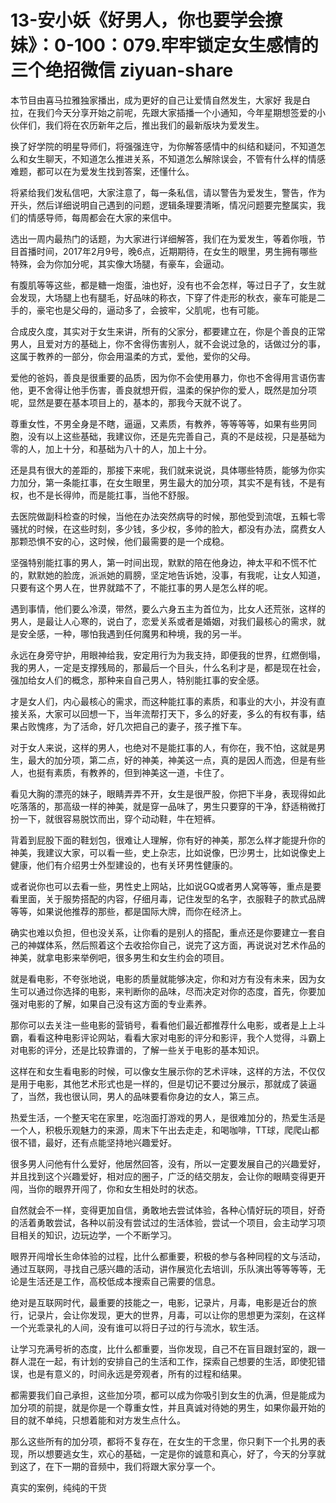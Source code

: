 # 13-安小妖《好男人，你也要学会撩妹》：0-100：079.牢牢锁定女生感情的三个绝招微信 ziyuan-share

本节目由喜马拉雅独家播出，成为更好的自己让爱情自然发生，大家好 我是白拉，在我们今天分享开始之前呢，先跟大家插播一个小通知，今年星期想签爱的小伙伴们，我们将在农历新年之后，推出我们的最新版块为爱发生。

换了好学院的明星导师们，将强强连守，为你解答感情中的纠结和疑问，不知道怎么和女生聊天，不知道怎么推进关系，不知道怎么解除误会，不管有什么样的情感难题，都可以在为爱发生找到答案，还懂什么。

将紧给我们发私信吧，大家注意了，每一条私信，请以警告为爱发生，警告，作为开头，然后详细说明自己遇到的问题，逻辑条理要清晰，情况问题要完整属实，我们的情感导师，每周都会在大家的来信中。

选出一周内最热门的话题，为大家进行详细解答，我们在为爱发生，等着你哦，节目首播时间，2017年2月9号，晚6点，近期期待，在女生的眼里，男生拥有哪些特殊，会为你加分呢，其实像大场腿，有豪车，会逼动。

有腹肌等等这些，都是糖一炮蛋，油也好，没有也不会怎样，等过日子了，女生就会发现，大场腿上也有腿毛，好品味的称衣，下穿了件走形的秋衣，豪车可能是二手的，豪宅也是父母的，逼动多了，会披牢，父肌呢，也有可能。

合成皮久度，其实对于女生来讲，所有的父家分，都要建立在，你是个善良的正常男人，且爱对方的基础上，你不舍得伤害别人，就不会说过急的，话做过分的事，这属于教养的一部分，你会用温柔的方式，爱他，爱你的父母。

爱他的爸妈，善良是很重要的品质，因为你不会使用暴力，你也不舍得用言语伤害他，更不舍得让他手伤害，善良就想开假，温柔的保护你的爱人，既然是加分项呢，显然是要在基本项目上的，基本的，那我今天就不说了。

尊重女性，不男全身是不瞎，逼逼，又素质，有教养，等等等等，如果有些男同胞，没有以上这些基础，我建议你，还是先完善自己，真的不是歧视，只是基础为零的人，加上十分，和基础为八十的人，加上十分。

还是具有很大的差距的，那接下来呢，我们就来说说，具体哪些特质，能够为你实力加分，第一条能扛事，在女生眼里，男生最大的加分项，其实不是有钱，不是有权，也不是长得帅，而是能扛事，当他不舒服。

去医院做副科检查的时候，当他在办法突然病导的时候，那他受到流氓，五賴七零骚扰的时候，在这些时刻，多少钱，多少权，多帅的脸大，都没有办法，腐费女人那颗恐惧不安的心，这时候，他们最需要的是一个成稳。

坚强特别能扛事的男人，第一时间出现，默默的陪在他身边，神太平和不慌不忙的，默默她的脸庞，派派她的肩膀，坚定地告诉她，没事，有我呢，让女人知道，只要有这个男人在，世界就踏不了，不能扛事的男人是怎么样的呢。

遇到事情，他们要么冷漠，带然，要么六身五主为首位为，比女人还荒张，这样的男人，是最让人心寒的，说白了，恋爱关系或者是婚姻，对我们最核心的需求，就是安全感，一种，哪怕我遇到任何魔男和种境，我的另一半。

永远在身旁守护，用眼神给我，安定用行为为我支持，即便我的世界，红燃倒塌，我的男人，一定是支撑残局的，那最后一个目头，什么名利才是，都是现在社会，强加给女人们的概念，那种来自自己男人，特别能扛事的安全感。

才是女人们，内心最核心的需求，而这种能扛事的素质，和事业的大小，并没有直接关系，大家可以回想一下，当年流帮打天下，多么的好麦，多么的有权有事，结果占败愧疼，为了活命，好几次把自己的妻子，孩子推下车。

对于女人来说，这样的男人，也绝对不是能扛事的人，有你在，我不怕，这就是男生，最大的加分项，第二点，好的神美，神美这一点，真的是因人而逸，但是有些人，也挺有素质，有教养的，但到神美这一道，卡住了。

看见大胸的漂亮的妹子，眼睛弄弄不开，女生是很严股，你把下半身，表现得如此吃落落的，那高级一样的神美，就是穿一品味了，男生只要穿的干净，舒适稍微打扮一下，就很容易脱饮而出，穿个动动鞋，牛在短裤。

背着到屁股下面的鞋划包，很难让人理解，你有好的神美，那怎么样才能提升你的神美，我建议大家，可以看一些，史上杂志，比如说像，巴沙男士，比如说像史上健康，他们有介绍男士外型建设的，也有关环男性健康的。

或者说你也可以去看一些，男性史上网站，比如说GQ或者男人窝等等，重点是要看里面，关于服势搭配的内容，仔细月毒，记住发型的名字，衣服鞋子的款式品牌等等，如果说他推荐的那些，都是国际大牌，而你在经济上。

确实也难以负担，但也没关系，让你看的是别人的搭配，重点还是你要建立一套自己的神媒体系，然后照着这个去收拾你自己，说完了这方面，再说说对艺术作品的神美，就拿电影来举例吧，很多男生和女生约会的项目。

就是看电影，不夸张地说，电影的质量就能够决定，你和对方有没有未来，因为女生可以通过你选择的电影，来判断你的品味，尽而决定对你的态度，首先，你要加强对电影的了解，如果自己没有这方面的专业素养。

那你可以去关注一些电影的营销号，看看他们最近都推荐什么电影，或者是上上斗霸，看看这种电影评论网站，看看大家对电影的评分和影评，我个人觉得，斗霸上对电影的评分，还是比较靠谱的，了解一些关于电影的基本知识。

这样在和女生看电影的时候，可以像女生展示你的艺术评味，这样的方法，不仅仅是用于电影，其他艺术形式也是一样的，但是切记不要过分展示，那就成了装逼了，当然，我也很认同，男人的品味要看你身边的女人，第三点。

热爱生活，一个整天宅在家里，吃泡面打游戏的男人，是很难加分的，热爱生活是一个人，积极乐观魅力的来源，周末下午出去走走，和喝咖啡，TT球，爬爬山都很不错，最好，还有点能坚持地兴趣爱好。

很多男人问他有什么爱好，他居然回答，没有，所以一定要发展自己的兴趣爱好，并且找到这个兴趣爱好，相对应的圈子，广泛的结交朋友，会让你的眼睛变得更开闯，当你的眼界开闯了，你和女生相处时的状态。

自然就会不一样，变得更加自信，勇敢地去尝试体验，各种心情好玩的项目，好奇的活着勇敢尝试，各种以前没有尝试过的生活体验，尝试一个项目，会主动学习项目相关的知识，边玩边学，一个不断学习。

眼界开闯增长生命体验的过程，比什么都重要，积极的参与各种同程的文与活动，通过互联网，寻找自己感兴趣的活动，讲作展览化去培训，乐队演出等等等等，无论是生活还是工作，高校低成本搜索自己需要的信息。

绝对是互联网时代，最重要的技能之一，电影，记录片，月毒，电影是近台的旅行，记录片，会让你发现，更大的世界，月毒，可以让你的思想更为深刻，在这样一个光乖录礼的人间，没有谁可以将日子过的行与流水，软生活。

让学习充满号祈的态度，比什么都重要，当你发现，自己不在盲目跟封室的，跟一群人混在一起，有计划的安排自己的生活和工作，探索自己想要的生活，即使犯错误，也是有意义的，时间永远是旁观者，所有的过程和结果。

都需要我们自己承担，这些加分项，都可以成为你吸引到女生的仇满，但是能成为加分项的前提，就是你是一个尊重女性，并且真诚对待她的男生，如果你最开始的目的就不单纯，只想着能和对方发生点什么。

那么这些所有的加分项，都将不复存在，在女生的干念里，你只剩下一个扎男的表现，所以想要逃女生，欢心的基础，一定是你的诚意和真心，好了，今天的分享就到这了，在下一期的音频中，我们将跟大家分享一个。

真实的案例，纯纯的干货